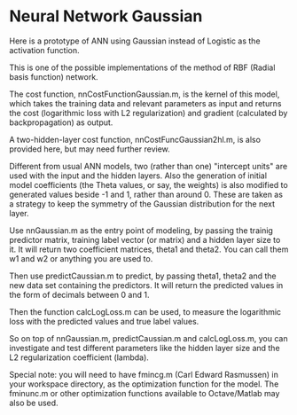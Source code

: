 # Neural Network Gaussian
Here is a prototype of ANN using Gaussian instead of Logistic as the activation function.

This is one of the possible implementations of the method of RBF (Radial basis function) network.

The cost function, nnCostFunctionGaussian.m, is the kernel of this model, which takes the training data and relevant parameters as input and returns the cost (logarithmic loss with L2 regularization) and gradient (calculated by backpropagation) as output.

A two-hidden-layer cost function, nnCostFuncGaussian2hl.m, is also provided here, but may need further review.

Different from usual ANN models, two (rather than one) "intercept units" are used with the input and the hidden layers. Also the generation of initial model coefficients (the Theta values, or say, the weights) is also modified to generated values beside -1 and 1, rather than around 0. These are taken as a strategy to keep the symmetry of the Gaussian distribution for the next layer.

Use nnGaussian.m as the entry point of modeling, by passing the trainig predictor matrix, training label vector (or matrix) and a hidden layer size to it. It will return two coefficient matrices, theta1 and theta2. You can call them w1 and w2 or anything you are used to.

Then use predictCaussian.m to predict, by passing theta1, theta2 and the new data set containing the predictors. It will return the predicted values in the form of decimals between 0 and 1.

Then the function calcLogLoss.m can be used, to measure the logarithmic loss with the predicted values and true label values.

So on top of nnGaussian.m, predictCaussian.m and calcLogLoss.m, you can investigate and test different parameters like the hidden layer size and the L2 regularization coefficient (lambda).

Special note: you will need to have fmincg.m (Carl Edward Rasmussen) in your workspace directory, as the optimization function for the model. The fminunc.m or other optimization functions available to Octave/Matlab may also be used.

